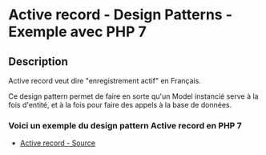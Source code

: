 # Active record - Design Patterns - Exemple avec PHP 7




## Description

Active record veut dire "enregistrement actif" en Français.

Ce design pattern permet de faire en sorte qu'un Model instancié serve à la fois d'entité,
et à la fois pour faire des appels à la base de données.






### Voici un exemple du design pattern Active record en PHP 7

* [Active record - Source](https://github.com/stephweb/design-patterns-php/blob/master/src/active-record/index.php)

